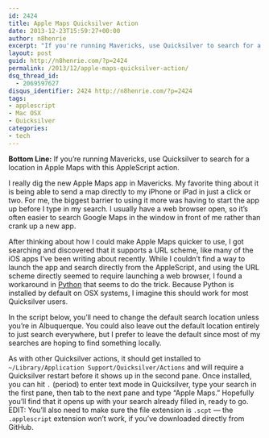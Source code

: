 ```yaml
---
id: 2424
title: Apple Maps Quicksilver Action
date: 2013-12-23T15:59:27+00:00
author: n8henrie
excerpt: "If you're running Mavericks, use Quicksilver to search for a location in Apple Maps with this AppleScript action."
layout: post
guid: http://n8henrie.com/?p=2424
permalink: /2013/12/apple-maps-quicksilver-action/
dsq_thread_id:
  - 2069597627
disqus_identifier: 2424 http://n8henrie.com/?p=2424
tags:
- applescript
- Mac OSX
- Quicksilver
categories:
- tech
---
```

**Bottom Line:** If you’re running Mavericks, use Quicksilver to search for a location in Apple Maps with this AppleScript action. <!--more-->

I really dig the new Apple Maps app in Mavericks. My favorite thing about it is being able to send a map directly to my iPhone or iPad in just a click or two. For me, the biggest barrier to using it more was having to start the app up before I type in my search. I usually have a web browser open, so it’s often easier to search Google Maps in the window in front of me rather than crank up a new app.

After thinking about how I could make Apple Maps quicker to use, I got searching and discovered that it supports a URL scheme, like many of the iOS apps I’ve been writing about recently. While I couldn’t find a way to launch the app and search directly from the AppleScript, and using the URL scheme directly seemed to require launching a web browser, I found a workaround in [Python](http://n8henrie.com/tag/python/ "My Python posts") that seems to do the trick. Because Python is installed by default on OSX systems, I imagine this should work for most Quicksilver users.

In the script below, you’ll need to change the default search location unless you’re in Albuquerque. You could also leave out the default location entirely to just search everywhere, but I prefer to leave the default since most of my searches are hoping to find something locally.

As with other Quicksilver actions, it should get installed to `~/Library/Application Support/Quicksilver/Actions` and will require a Quicksilver restart before it shows up in the second pane. Once installed, you can hit `.` (period) to enter text mode in Quicksilver, type your search in the first pane, then tab to the next pane and type “Apple Maps.” Hopefully you’ll find that it opens up with your search already filled in, ready to go. EDIT: You’ll also need to make sure the file extension is `.scpt` — the `.applescript` extension won’t work, if you’ve downloaded directly from GitHub.

<script src="https://gist.github.com/n8henrie/7551557.js"></script>

